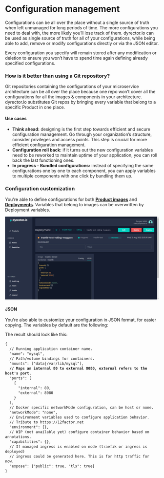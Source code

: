 # Configuration management

Configurations can be all over the place without a single source of truth when left unmanaged for long periods of time. The more configurations you need to deal with, the more likely you’ll lose track of them. dyrector.io can be used as single source of truth for all of your configurations, while being able to add, remove or modify configurations directly or via the JSON editor.

Every configuration you specify will remain stored after any modification or deletion to ensure you won’t have to spend time again defining already specified configurations.

### How is it better than using a Git repository?

Git repositories containing the configurations of your microservice architecture can be all over the place because one repo won’t cover all the configurations for all the images & components in your architecture. dyrector.io substitutes Git repos by bringing every variable that belong to a specific Product in one place.

#### Use cases

* **Think ahead:** designing is the first step towards efficient and secure configuration management. Go through your organization’s structure, consider privileges and access points. This step is crucial for more efficient configuration management.
* **Configuration roll back:** if it turns out the new configuration variables need to be reworked to maintain uptime of your application, you can roll back the last functioning ones.
* **In progress – Bundled configurations:** instead of specifying the same configurations one by one to each component, you can apply variables to multiple components with one click by bundling them up.

### Configuration customization

You're able to define configurations for both [**Product images**](../tutorials/create-your-product/) and [**Deployments**](../tutorials/deploy-your-product.md). Variables that belong to images can be overwritten by Deployment variables.

![](../.gitbook/assets/configurations-json.jpg)

#### JSON

You're also able to customize your configuration in JSON format, for easier copying. The variables by default are the following:

The result should look like this:

<pre class="language-json5"><code class="lang-json5">{
  // Running application container name.
  "name": "mysql",
  // Path/volume bindings for containers.
  "mounts": ["data|/var/lib/mysql"],
<strong>  // Maps an internal 80 to external 8080, external refers to the host's port.
</strong>  "ports": [
    {
      "internal": 80,
      "external": 8080
    }
  ],
  // Docker specific networkMode configuration, can be host or none.
  "networkMode": "none",
  // Environment variables used to configure application behavior.
  // Tribute to https://12factor.net
  "environment": {},
  // WIP (not available yet) configure container behavior based on annotations.
  "capabilities": {},
  // If managed ingress is enabled on node (traefik or ingress is deployed)
  // ingress could be generated here. This is for http traffic for now.
  "expose": {"public": true, "tls": true}
}</code></pre>
